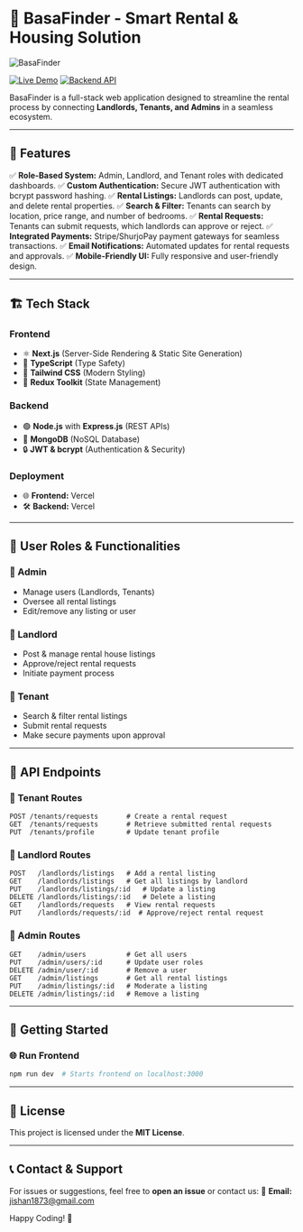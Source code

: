 # 🏡 BasaFinder - Smart Rental & Housing Solution

![BasaFinder](https://your-image-url.com/banner.png)

[![Live Demo](https://img.shields.io/badge/Live%20Demo-%23007bff.svg?style=for-the-badge&logo=vercel&logoColor=white)](https://bashafinder-n7tg90lpf-jsenses-projects.vercel.app/)
[![Backend API](https://img.shields.io/badge/Backend%20API-%2300d09c.svg?style=for-the-badge&logo=node.js&logoColor=white)](https://github.com/J-sense/tasks_api)

BasaFinder is a full-stack web application designed to streamline the rental process by connecting **Landlords, Tenants, and Admins** in a seamless ecosystem.

---

## 🚀 Features

✅ **Role-Based System:** Admin, Landlord, and Tenant roles with dedicated dashboards.
✅ **Custom Authentication:** Secure JWT authentication with bcrypt password hashing.
✅ **Rental Listings:** Landlords can post, update, and delete rental properties.
✅ **Search & Filter:** Tenants can search by location, price range, and number of bedrooms.
✅ **Rental Requests:** Tenants can submit requests, which landlords can approve or reject.
✅ **Integrated Payments:** Stripe/ShurjoPay payment gateways for seamless transactions.
✅ **Email Notifications:** Automated updates for rental requests and approvals.
✅ **Mobile-Friendly UI:** Fully responsive and user-friendly design.

---

## 🏗️ Tech Stack

### **Frontend**

- ⚛ **Next.js** (Server-Side Rendering & Static Site Generation)
- 🔷 **TypeScript** (Type Safety)
- 🎨 **Tailwind CSS** (Modern Styling)
- 🔄 **Redux Toolkit** (State Management)

### **Backend**

- 🟢 **Node.js** with **Express.js** (REST APIs)
- 🍃 **MongoDB** (NoSQL Database)
- 🔒 **JWT & bcrypt** (Authentication & Security)

### **Deployment**

- 🌐 **Frontend:** Vercel
- 🛠 **Backend:** Vercel

---

## 📌 User Roles & Functionalities

### **🔹 Admin**

- Manage users (Landlords, Tenants)
- Oversee all rental listings
- Edit/remove any listing or user

### **🔹 Landlord**

- Post & manage rental house listings
- Approve/reject rental requests
- Initiate payment process

### **🔹 Tenant**

- Search & filter rental listings
- Submit rental requests
- Make secure payments upon approval

---

<!-- ## 📸 Screenshots

![Home Page](https://your-image-url.com/homepage.png)
![Dashboard](https://your-image-url.com/dashboard.png)

--- -->

## 🎯 API Endpoints

### **🔹 Tenant Routes**

```http
POST /tenants/requests       # Create a rental request
GET  /tenants/requests       # Retrieve submitted rental requests
PUT  /tenants/profile        # Update tenant profile
```

### **🔹 Landlord Routes**

```http
POST   /landlords/listings   # Add a rental listing
GET    /landlords/listings   # Get all listings by landlord
PUT    /landlords/listings/:id   # Update a listing
DELETE /landlords/listings/:id   # Delete a listing
GET    /landlords/requests   # View rental requests
PUT    /landlords/requests/:id  # Approve/reject rental request
```

### **🔹 Admin Routes**

```http
GET    /admin/users          # Get all users
PUT    /admin/users/:id      # Update user roles
DELETE /admin/user/:id       # Remove a user
GET    /admin/listings       # Get all rental listings
PUT    /admin/listings/:id   # Moderate a listing
DELETE /admin/listings/:id   # Remove a listing
```

---

## 🚀 Getting Started

### **🌐 Run Frontend**

```bash
npm run dev  # Starts frontend on localhost:3000
```



---

## 📜 License

This project is licensed under the **MIT License**.

---

## 📞 Contact & Support

For issues or suggestions, feel free to **open an issue** or contact us:
📧 **Email:** [jishan1873@gmail.com](jishan1873@gmail.com)

<!-- 🌍 **Website:** [basafinder.com](https://your-live-demo-link.com)
📢 **Twitter:** [@basafinder](https://twitter.com/basafinder) -->

Happy Coding! 🚀
